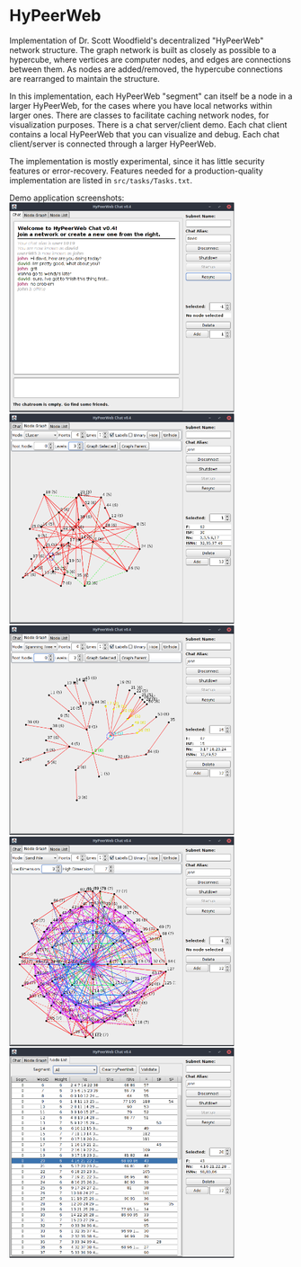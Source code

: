 # HyPeerWeb
Implementation of Dr. Scott Woodfield's decentralized "HyPeerWeb" network structure. The graph network is built as
closely as possible to a hypercube, where vertices are computer nodes, and edges are connections between them. As nodes are
added/removed, the hypercube connections are rearranged to maintain the structure.

In this implementation, each HyPeerWeb "segment" can itself be a node in a larger HyPeerWeb, for the cases where you have local
networks within larger ones. There are classes to facilitate caching network nodes, for visualization purposes. There is a chat
server/client demo. Each chat client contains a local HyPeerWeb that you can visualize and debug. Each chat client/server is
connected through a larger HyPeerWeb.

The implementation is mostly experimental, since it has little security features or error-recovery. Features needed for a
production-quality implementation are listed in `src/tasks/Tasks.txt`.

Demo application screenshots:<br>
<img src="https://github.com/Azmisov/HyPeerWeb/raw/master/HyPeerWeb/screenshots/chat.jpg" width="400">
<img src="https://github.com/Azmisov/HyPeerWeb/raw/master/HyPeerWeb/screenshots/graph1.jpg" width="400">
<img src="https://github.com/Azmisov/HyPeerWeb/raw/master/HyPeerWeb/screenshots/graph2.jpg" width="400">
<img src="https://github.com/Azmisov/HyPeerWeb/raw/master/HyPeerWeb/screenshots/graph3.jpg" width="400">
<img src="https://github.com/Azmisov/HyPeerWeb/raw/master/HyPeerWeb/screenshots/list.jpg" width="400">

